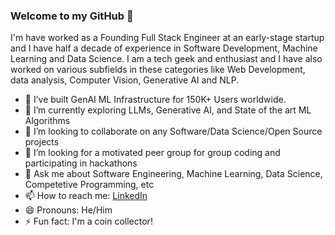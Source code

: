 ### Welcome to my GitHub 👋

I'm have worked as a Founding Full Stack Engineer at an early-stage startup and I have half a decade of experience in Software Development, Machine Learning and Data Science. I am a tech geek and enthusiast and I have also worked on various subfields in these categories like Web Development, data analysis, Computer Vision, Generative AI and NLP.

- 🔭 I’ve built GenAI ML Infrastructure for 150K+ Users worldwide.
- 🌱 I’m currently exploring LLMs, Generative AI, and State of the art ML Algorithms
- 👯 I’m looking to collaborate on any Software/Data Science/Open Source projects
- 🤔 I’m looking for a motivated peer group for group coding and participating in hackathons
- 💬 Ask me about Software Engineering, Machine Learning, Data Science, Competetive Programming, etc
- 📫 How to reach me: [LinkedIn](https://www.linkedin.com/in/pranav-shekhar/)
- 😄 Pronouns: He/Him
- ⚡ Fun fact: I'm a coin collector!
